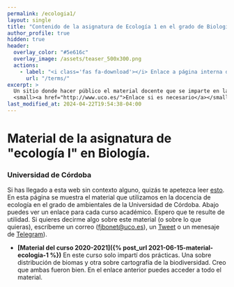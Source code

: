 ```yaml
---
permalink: /ecologia1/
layout: single
title: "Contenido de la asignatura de Ecología 1 en el grado de Biología de la UCO."
author_profile: true
hidden: true
header:
  overlay_color: "#5e616c"
  overlay_image: /assets/teaser_500x300.png
  actions:
    - label: "<i class='fas fa-download'></i> Enlace a página interna dentro del proyecto "
      url: "/terms/"
excerpt: >
  Un sitio donde hacer público el material docente que se imparte en la Universidad de Córdoba.<br />
  <small><a href="http://www.uco.es/">Enlace si es necesario</a></small>
last_modified_at: 2024-04-22T19:54:38-04:00
---
```


# Material de la asignatura de "ecología I" en Biología. 

### Universidad de Córdoba

Si has llegado a esta web sin contexto alguno, quizás te apetezca leer [esto](/). En esta página se muestra el material que utilizamos en la docencia de ecología en el grado de ambientales de la Universidad de Córdoba. Abajo puedes ver un enlace para cada curso académico. Espero que te resulte de utilidad. Si quieres decirme algo sobre este material (o sobre lo que quieras), escríbeme un correo ([fjbonet@uco.es](mailto:fjbonet@uco.es)), un [Tweet](https://twitter.com/fjbonet) o un menesaje de [Telegram](https://aprendiendo-cosas.github.io/eco_I_bio_uco/t.me/fjbonet)). 

- **[Material del curso 2020-2021]({% post_url 2021-06-15-material-ecologia-1 %})** En este curso solo impartí dos prácticas. Una sobre distribución de biomas y otra sobre cartografía de la biodiversidad. Creo que ambas fueron bien. En el enlace anterior puedes acceder a todo el material.
